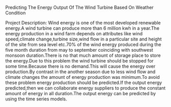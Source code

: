 Predicting The Energy Output Of The Wind Turbine Based On Weather Condition

Project Description:
	Wind energy is one of the most developed renewable energy.A wind turbine can produce more than 6 million kwh in a year.The energy production in a wind farm depends on attributes like wind speed,climate change,turbine size,wind flow in a particular site and height of the site from sea level etc.70% of the wind energy produced during the five month duration from may to september coinciding with southwest monsoon duration.There is no that much amount of storage place to store the energy.Due to this problem the wind turbine should be stopped for some time.Because there is no demand.This will cause the energy over production.By contrast in the another season due to less wind flow and climate changes the amount of energy production was minimum.To avoid these problem energy production should be predicted.If the output energy predicted,then we can collaborate energy suppliers to produce the constant amount of energy in all duration.The output energy can be predicted by using the time series models.

